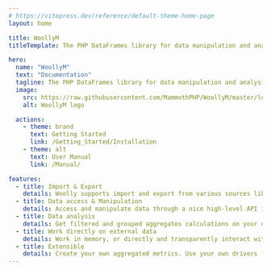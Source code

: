 ```yaml
---
# https://vitepress.dev/reference/default-theme-home-page
layout: home

title: WoollyM
titleTemplate: The PHP DataFrames library for data manipulation and analysi

hero:
  name: "WoollyM"
  text: "Documentation"
  tagline: The PHP DataFrames library for data manipulation and analysis
  image:
    src: https://raw.githubusercontent.com/MammothPHP/WoollyM/master/logos/woollym_logo.png
    alt: WoollyM logo

  actions:
    - theme: brand
      text: Getting Started
      link: /Getting_Started/Installation
    - theme: alt
      text: User Manual
      link: /Manual/

features:
  - title: Import & Export
    details: Woolly supports import and export from various sources like Excel, Json or SQL query (PDO).
  - title: Data access & Manipulation
    details: Access and manipulate data through a nice high-level API inspired by SQL and human language. 
  - title: Data analysis
    details: Get filtered and grouped aggregates calculations on your data in an easy and optimized way.
  - title: Work directly on external data
    details: Work in memory, or directly and transparently interact with external data through the use of drivers. Woolly provides a native SQL PDO driver.
  - title: Extensible
    details: Create your own aggregated metrics. Use your own drivers for accessing external data. Support extends WoollyM classes <em>(no more final)</em>.
---
```


